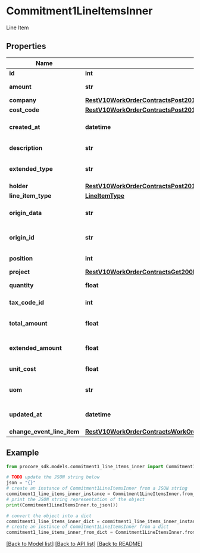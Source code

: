 # Commitment1LineItemsInner

Line Item

## Properties

Name | Type | Description | Notes
------------ | ------------- | ------------- | -------------
**id** | **int** | Line Item id | [optional] 
**amount** | **str** | Line Item amount | [optional] 
**company** | [**RestV10WorkOrderContractsPost201ResponseLineItemsInnerCompany**](RestV10WorkOrderContractsPost201ResponseLineItemsInnerCompany.md) |  | [optional] 
**cost_code** | [**RestV10WorkOrderContractsPost201ResponseLineItemsInnerCostCode**](RestV10WorkOrderContractsPost201ResponseLineItemsInnerCostCode.md) |  | [optional] 
**created_at** | **datetime** | Created at date and time | [optional] 
**description** | **str** | Line Item description | [optional] 
**extended_type** | **str** | Line Item extended type | [optional] 
**holder** | [**RestV10WorkOrderContractsPost201ResponseLineItemsInnerHolder**](RestV10WorkOrderContractsPost201ResponseLineItemsInnerHolder.md) |  | [optional] 
**line_item_type** | [**LineItemType**](LineItemType.md) |  | [optional] 
**origin_data** | **str** | Line Item third party data | [optional] 
**origin_id** | **str** | Line Item third party id | [optional] 
**position** | **int** | Line Item position | [optional] 
**project** | [**RestV10WorkOrderContractsGet200ResponseInnerProject**](RestV10WorkOrderContractsGet200ResponseInnerProject.md) |  | [optional] 
**quantity** | **float** | Line Item quantity | [optional] 
**tax_code_id** | **int** | Tax Code ID | [optional] 
**total_amount** | **float** | Line Item total amount | [optional] 
**extended_amount** | **float** | Line Item extended amount | [optional] 
**unit_cost** | **float** | Line Item unit cost | [optional] 
**uom** | **str** | Line Item units of measure | [optional] 
**updated_at** | **datetime** | Updated at date and time | [optional] 
**change_event_line_item** | [**RestV10WorkOrderContractsWorkOrderContractIdLineItemsSyncPatch200ResponseEntitiesInnerChangeEventLineItem**](RestV10WorkOrderContractsWorkOrderContractIdLineItemsSyncPatch200ResponseEntitiesInnerChangeEventLineItem.md) |  | [optional] 

## Example

```python
from procore_sdk.models.commitment1_line_items_inner import Commitment1LineItemsInner

# TODO update the JSON string below
json = "{}"
# create an instance of Commitment1LineItemsInner from a JSON string
commitment1_line_items_inner_instance = Commitment1LineItemsInner.from_json(json)
# print the JSON string representation of the object
print(Commitment1LineItemsInner.to_json())

# convert the object into a dict
commitment1_line_items_inner_dict = commitment1_line_items_inner_instance.to_dict()
# create an instance of Commitment1LineItemsInner from a dict
commitment1_line_items_inner_from_dict = Commitment1LineItemsInner.from_dict(commitment1_line_items_inner_dict)
```
[[Back to Model list]](../README.md#documentation-for-models) [[Back to API list]](../README.md#documentation-for-api-endpoints) [[Back to README]](../README.md)


